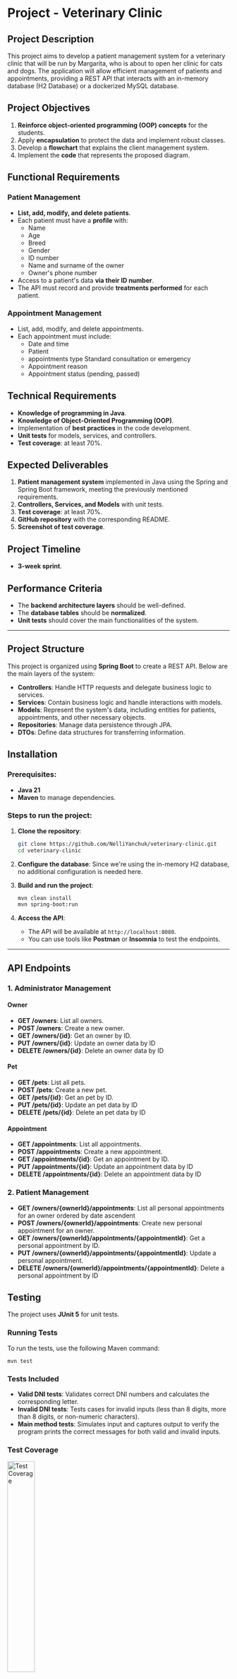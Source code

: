 # Project - Veterinary Clinic

## Project Description

This project aims to develop a patient management system for a veterinary clinic that will be run by Margarita, who is about to open her clinic for cats and dogs. The application will allow efficient management of patients and appointments, providing a REST API that interacts with an in-memory database (H2 Database) or a dockerized MySQL database.

## Project Objectives

1. **Reinforce object-oriented programming (OOP) concepts** for the students.
2. Apply **encapsulation** to protect the data and implement robust classes.
3. Develop a **flowchart** that explains the client management system.
4. Implement the **code** that represents the proposed diagram.

## Functional Requirements

### Patient Management
- **List, add, modify, and delete patients**.
- Each patient must have a **profile** with:
    - Name
    - Age
    - Breed
    - Gender
    - ID number
    - Name and surname of the owner
    - Owner's phone number
- Access to a patient's data **via their ID number**.
- The API must record and provide **treatments performed** for each patient.

### Appointment Management
- List, add, modify, and delete appointments.
- Each appointment must include:
    - Date and time
    - Patient
    - appointments type Standard consultation or emergency
    - Appointment reason
    - Appointment status (pending, passed)


## Technical Requirements

- **Knowledge of programming in Java**.
- **Knowledge of Object-Oriented Programming (OOP)**.
- Implementation of **best practices** in the code development.
- **Unit tests** for models, services, and controllers.
- **Test coverage**: at least 70%.


## Expected Deliverables

1. **Patient management system** implemented in Java using the Spring and Spring Boot framework, meeting the previously mentioned requirements.
2. **Controllers, Services, and Models** with unit tests.
3. **Test coverage**: at least 70%.
4. **GitHub repository** with the corresponding README.
5. **Screenshot of test coverage**.

## Project Timeline

- **3-week sprint**.

## Performance Criteria

- The **backend architecture layers** should be well-defined.
- The **database tables** should be **normalized**.
- **Unit tests** should cover the main functionalities of the system.

---

## Project Structure

This project is organized using **Spring Boot** to create a REST API. Below are the main layers of the system:

- **Controllers**: Handle HTTP requests and delegate business logic to services.
- **Services**: Contain business logic and handle interactions with models.
- **Models**: Represent the system's data, including entities for patients, appointments, and other necessary objects.
- **Repositories**: Manage data persistence through JPA.
- **DTOs**: Define data structures for transferring information.

## Installation

### Prerequisites:
- **Java 21**
- **Maven** to manage dependencies.

### Steps to run the project:

1. **Clone the repository**:

    ```bash
    git clone https://github.com/NelliYanchuk/veterinary-clinic.git
    cd veterinary-clinic
    ```

2. **Configure the database**:
    Since we're using the in-memory H2 database, no additional configuration is needed here.

3. **Build and run the project**:

    ```bash
    mvn clean install
    mvn spring-boot:run
    ```

4. **Access the API**:
    - The API will be available at `http://localhost:8080`.
    - You can use tools like **Postman** or **Insomnia** to test the endpoints.

---

## API Endpoints

### 1. **Administrator Management**

#### Owner
- **GET /owners**: List all owners.
- **POST /owners**: Create a new owner.
- **GET /owners/{id}**: Get an owner by ID.
- **PUT /owners/{id}**: Update an owner data by ID
- **DELETE /owners/{id}**: Delete an owner data by ID

#### Pet
- **GET /pets**: List all pets.
- **POST /pets**: Create a new pet.
- **GET /pets/{id}**: Get an pet by ID.
- **PUT /pets/{id}**: Update an pet data by ID
- **DELETE /pets/{id}**: Delete an pet data by ID

#### Appointment
- **GET /appointments**: List all appointments.
- **POST /appointments**: Create a new appointment.
- **GET /appointments/{id}**: Get an appointment by ID.
- **PUT /appointments/{id}**: Update an appointment data by ID
- **DELETE /appointments/{id}**: Delete an appointment data by ID

### 2. **Patient Management**

- **GET /owners/{ownerId}/appointments**: List all personal appointments for an owner ordered by date ascendent
- **POST /owners/{ownerId}/appointments**: Create new personal appointment for an owner.
- **GET /owners/{ownerId}/appointments/{appointmentId}**: Get a personal appointment by ID.
- **PUT /owners/{ownerId}/appointments/{appointmentId}**: Update a personal appointment.
- **DELETE /owners/{ownerId}/appointments/{appointmentId}**: Delete a personal appointment by ID

## Testing

The project uses **JUnit 5** for unit tests.

### Running Tests

To run the tests, use the following Maven command:

    mvn test

### Tests Included

- **Valid DNI tests**: Validates correct DNI numbers and calculates the corresponding letter.
- **Invalid DNI tests**: Tests cases for invalid inputs (less than 8 digits, more than 8 digits, or non-numeric characters).
- **Main method tests**: Simulates input and captures output to verify the program prints the correct messages for both valid and invalid inputs.

### Test Coverage

<img src="screenshot/test_cover.png" alt="Test Coverage" width="35%">

## Diagrams
Include diagrams such as:
- **Class Diagram**:

<img src="screenshot/class_diagram.png" alt="Class Diagram" width="70%">

- **Relational Diagram**:

<img src="screenshot/relational_diagram.png" alt="Relational Diagram" width="40%">

- **Mount Point Diagram**:

<img src="screenshot/mount_points_diagram.png" alt="Mount Point Diagram" width="80%">


## Authors
### Contact us with:

**Abdias Labrador** [GitHub](https://github.com/abdiaslabrador) / [LinkedIn](https://www.linkedin.com/in/abdias-labrador/)

**Alberto Casas** [GitHub](https://github.com/ofiucoder) / [LinkedIn](https://www.linkedin.com/in/jhon-alberto-casas-gutierrez-29590161/)

**Andreina Arias** [GitHub](https://github.com/Andreina2) / [LinkedIn](https://www.linkedin.com/in/andreina-arias/)

**Kareliz Díaz** [GitHub](https://github.com/KARELIZ01) / [LinkedIn](https://www.linkedin.com/in/kareliz-diaz-3981b3170/)

**Nelli Yanchuk** [GitHub](https://github.com/NelliYanchuk) / [LinkedIn](https://www.linkedin.com/in/nelli-yanchuk-a24b81138/)
